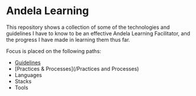 # Andela Learning

This repository shows a collection of some of the technologies and guidelines I have to know to be an effective Andela Learning Facilitator, and the progress I have made in learning them thus far.

Focus is placed on the following paths:
* [Guidelines](/Guidelines)
* [Practices & Processes](/Practices and Processes)
* Languages
* Stacks
* Tools
